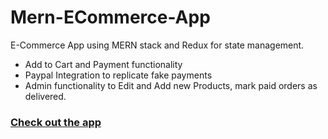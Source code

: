 # Mern-ECommerce-App
E-Commerce App using MERN stack and Redux for state management.
* Add to Cart and Payment functionality
* Paypal Integration to replicate fake payments
* Admin functionality to Edit and Add new Products, mark paid orders as delivered.
### [Check out the app](https://mern-app-shop.herokuapp.com)
